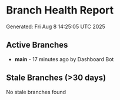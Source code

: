 # Branch Health Report
Generated: Fri Aug  8 14:25:05 UTC 2025

## Active Branches
- **main** - 17 minutes ago by Dashboard Bot

## Stale Branches (>30 days)
No stale branches found
